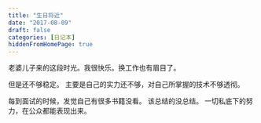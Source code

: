 ```yaml
---
title: "生日将近"
date: "2017-08-09"
draft: false
categories: [日记本]
hiddenFromHomePage: true
---
```

老婆儿子来的这段时光。我很快乐。换工作也有眉目了。

但是还不够稳定。 
主要是自己的实力还不够，对自己所掌握的技术不够透彻。

每到面试的时候，发觉自己有很多书籍没看。 该总结的没总结。
一切私底下的努力，在公众都能表现出来。


